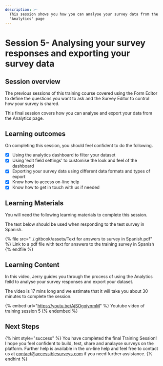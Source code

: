 ```yaml
---
description: >-
  This session shows you how you can analyse your survey data from the
  'Analytics' page
---
```


# Session 5- Analysing your survey responses and exporting your survey data

## Session overview

The previous sessions of this training course covered using the Form Editor to define the questions you want to ask and the Survey Editor to control how your survey is shared.

This final session covers how you can analyse and export your data from the Analytics page.

## Learning outcomes

On completing this session, you should feel confident to do the following.

* [x] Using the analytics dashboard to filter your dataset
* [x] Using 'edit field settings' to customise the look and feel of the dashboard
* [x] Exporting your survey data using different data formats and types of export
* [x] Know how to access on-line help
* [x] Know how to get in touch with us if needed

## Learning Materials

You will need the following learning materials to complete this session.

The text below should be used when responding to the test survey in Spanish.

{% file src="../.gitbook/assets/Text for answers to survey in Spanish.pdf" %}
Link to a pdf file with text for answers to the training survey in Spanish
{% endfile %}

## Learning Content

In this video, Jerry guides you through the process of using the Analytics feild to analyse your survey responses and export your dataset.

The video is 17 mins long and we estimate that it will take you about 30 minutes to complete the session.

{% embed url="https://youtu.be/AjSOgoiynmM" %}
Youtube video of training session 5
{% endembed %}

## Next Steps

{% hint style="success" %}
You have completed the final Training Session!  I hope you feel confident to build, test, share and analayse surveys on the platform.  Further help is available in the on-line help and feel free to contact us at contact@accessiblesurveys.com if you need further assistance.
{% endhint %}
